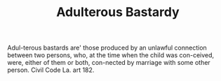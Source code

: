---
title: Adulterous Bastardy
letter: A
permalink: "/definitions/adulterous-bastardy.html"
body: Adul-terous bastards are' those produced by an unlawful connection between two
  persons, who, at the time when the child was con-ceived, were, either of them or
  both, con-nected by marriage with some other person. Civil Code La. art 182.
published_at: '2018-07-07'
layout: post
---